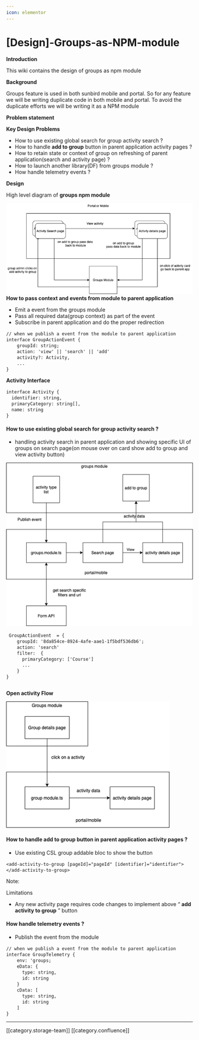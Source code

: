 ```yaml
---
icon: elementor
---
```


# \[Design]-Groups-as-NPM-module

**Introduction**

This wiki contains the design of groups as npm module

**Background**

Groups feature is used in both sunbird mobile and portal. So for any feature we will be writing duplicate code in both mobile and portal. To avoid the duplicate efforts we will be writing it as a NPM module

**Problem statement**

**Key Design Problems**

* How to use existing global search for group activity search ?
* How to handle **add to group** button in parent application activity pages ?
* How to retain state or context of group on refreshing of parent application(search and activity page) ?
* How to launch another library(DF) from groups module ?
* How handle telemetry events ?

**Design**

High level diagram of **groups npm module**

![](../../../../.gitbook/assets/groups-npm-module-architecture.drawio.png) **How to pass context and events from module to parent application**

* Emit a event from the groups module
* Pass all required data(group context) as part of the event
* Subscribe in parent application and do the proper redirection

```
// when we publish a event from the module to parent application
interface GroupActionEvent {
    groupId: string;
    action: 'view' || 'search' || 'add'
    activity?: Activity,
    ... 
}
```

**Activity Interface**

```
interface Activity {
  identifier: string,
  primaryCategory: string[],
  name: string
}
```

#### How to use existing global search for group activity search ?

* handling activity search in parent application and showing specific UI of groups on search page(on mouse over on card show add to group and view activity button)

![](<../../../../.gitbook/assets/groups-npm-module-search flow.drawio.png>)

```
 GroupActionEvent  = {
    groupId: '8da854ce-8924-4afe-aae1-1f5bdf536db6';
    action: 'search'
    filter:  {
      primaryCategory: ['Course']
      ...
    }
}
```

```
```

**Open activity Flow**

![](<../../../../.gitbook/assets/groups-npm-module-Activity open flow.drawio.png>)

#### How to handle **add to group** button in parent application activity pages ?

* Use existing CSL group addable bloc to show the button

```
<add-activity-to-group [pageId]="pageId" [identifier]="identifier"></add-activity-to-group>
```

Note:

Limitations

* Any new activity page requires code changes to implement above “ **add activity to group** ” button

#### How handle telemetry events ?

* Publish the event from the module

```
// when we publish a event from the module to parent application
interface GroupTelemetry {
    env: 'groups;
    eData: {
      type: string,
      id: string
    }
    cData: [
      type: string,
      id: string
    ]
}
```

***

\[\[category.storage-team]] \[\[category.confluence]]
